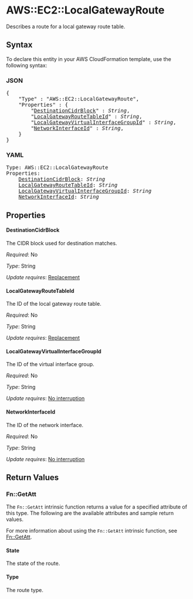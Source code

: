# AWS::EC2::LocalGatewayRoute

Describes a route for a local gateway route table.

## Syntax

To declare this entity in your AWS CloudFormation template, use the following syntax:

### JSON

<pre>
{
    "Type" : "AWS::EC2::LocalGatewayRoute",
    "Properties" : {
        "<a href="#destinationcidrblock" title="DestinationCidrBlock">DestinationCidrBlock</a>" : <i>String</i>,
        "<a href="#localgatewayroutetableid" title="LocalGatewayRouteTableId">LocalGatewayRouteTableId</a>" : <i>String</i>,
        "<a href="#localgatewayvirtualinterfacegroupid" title="LocalGatewayVirtualInterfaceGroupId">LocalGatewayVirtualInterfaceGroupId</a>" : <i>String</i>,
        "<a href="#networkinterfaceid" title="NetworkInterfaceId">NetworkInterfaceId</a>" : <i>String</i>,
    }
}
</pre>

### YAML

<pre>
Type: AWS::EC2::LocalGatewayRoute
Properties:
    <a href="#destinationcidrblock" title="DestinationCidrBlock">DestinationCidrBlock</a>: <i>String</i>
    <a href="#localgatewayroutetableid" title="LocalGatewayRouteTableId">LocalGatewayRouteTableId</a>: <i>String</i>
    <a href="#localgatewayvirtualinterfacegroupid" title="LocalGatewayVirtualInterfaceGroupId">LocalGatewayVirtualInterfaceGroupId</a>: <i>String</i>
    <a href="#networkinterfaceid" title="NetworkInterfaceId">NetworkInterfaceId</a>: <i>String</i>
</pre>

## Properties

#### DestinationCidrBlock

The CIDR block used for destination matches.

_Required_: No

_Type_: String

_Update requires_: [Replacement](https://docs.aws.amazon.com/AWSCloudFormation/latest/UserGuide/using-cfn-updating-stacks-update-behaviors.html#update-replacement)

#### LocalGatewayRouteTableId

The ID of the local gateway route table.

_Required_: No

_Type_: String

_Update requires_: [Replacement](https://docs.aws.amazon.com/AWSCloudFormation/latest/UserGuide/using-cfn-updating-stacks-update-behaviors.html#update-replacement)

#### LocalGatewayVirtualInterfaceGroupId

The ID of the virtual interface group.

_Required_: No

_Type_: String

_Update requires_: [No interruption](https://docs.aws.amazon.com/AWSCloudFormation/latest/UserGuide/using-cfn-updating-stacks-update-behaviors.html#update-no-interrupt)

#### NetworkInterfaceId

The ID of the network interface.

_Required_: No

_Type_: String

_Update requires_: [No interruption](https://docs.aws.amazon.com/AWSCloudFormation/latest/UserGuide/using-cfn-updating-stacks-update-behaviors.html#update-no-interrupt)

## Return Values

### Fn::GetAtt

The `Fn::GetAtt` intrinsic function returns a value for a specified attribute of this type. The following are the available attributes and sample return values.

For more information about using the `Fn::GetAtt` intrinsic function, see [Fn::GetAtt](https://docs.aws.amazon.com/AWSCloudFormation/latest/UserGuide/intrinsic-function-reference-getatt.html).

#### State

The state of the route.

#### Type

The route type.

